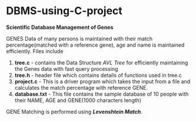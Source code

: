 # DBMS-using-C-project
**Scientific Database Management of Genes**

GENES Data of many persons is maintained with their match percentage(matched with a reference gene), age and name is maintained efficiently.
Files include

1. **tree.c** - contains the Data Structure *AVL Tree* for efficiently maintaining the Genes data with fast query processing
2. **tree.h** - header file which contains details of functions used in tree.c
3. **project.c** - This is a driver program which takes the input from a file and calculates the match percentage with reference GENE.
4. **database.txt** - This file contains the sample database of 10 people with their NAME, AGE and GENE(1000 characters length)

GENE Matching is performed using ***Levenshtein Match***.

